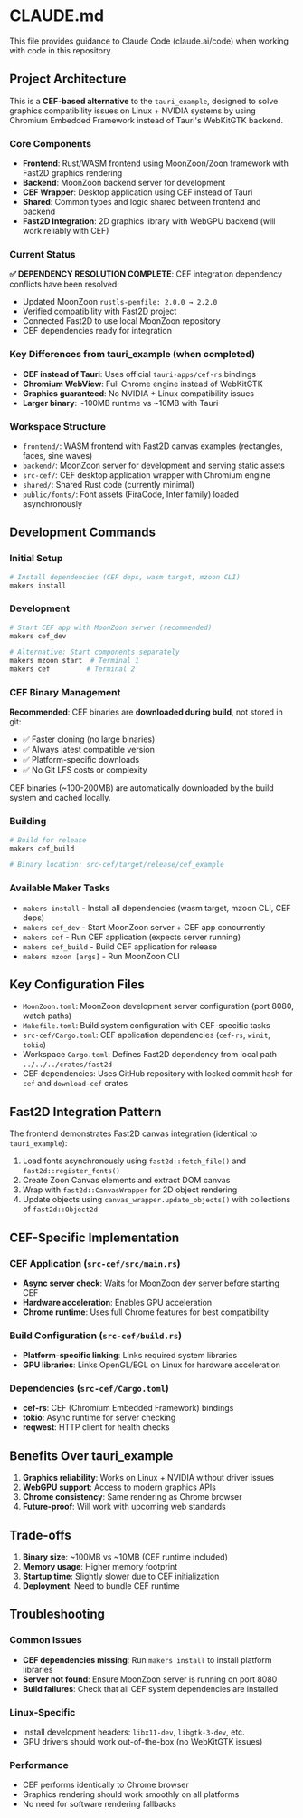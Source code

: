 # CLAUDE.md

This file provides guidance to Claude Code (claude.ai/code) when working with code in this repository.

## Project Architecture

This is a **CEF-based alternative** to the `tauri_example`, designed to solve graphics compatibility issues on Linux + NVIDIA systems by using Chromium Embedded Framework instead of Tauri's WebKitGTK backend.

### Core Components
- **Frontend**: Rust/WASM frontend using MoonZoon/Zoon framework with Fast2D graphics rendering
- **Backend**: MoonZoon backend server for development 
- **CEF Wrapper**: Desktop application using CEF instead of Tauri  
- **Shared**: Common types and logic shared between frontend and backend
- **Fast2D Integration**: 2D graphics library with WebGPU backend (will work reliably with CEF)

### Current Status
**✅ DEPENDENCY RESOLUTION COMPLETE**: CEF integration dependency conflicts have been resolved:
- Updated MoonZoon `rustls-pemfile: 2.0.0 → 2.2.0` 
- Verified compatibility with Fast2D project
- Connected Fast2D to use local MoonZoon repository
- CEF dependencies ready for integration

### Key Differences from tauri_example (when completed)
- **CEF instead of Tauri**: Uses official `tauri-apps/cef-rs` bindings
- **Chromium WebView**: Full Chrome engine instead of WebKitGTK
- **Graphics guaranteed**: No NVIDIA + Linux compatibility issues
- **Larger binary**: ~100MB runtime vs ~10MB with Tauri

### Workspace Structure
- `frontend/`: WASM frontend with Fast2D canvas examples (rectangles, faces, sine waves)
- `backend/`: MoonZoon server for development and serving static assets
- `src-cef/`: CEF desktop application wrapper with Chromium engine
- `shared/`: Shared Rust code (currently minimal)
- `public/fonts/`: Font assets (FiraCode, Inter family) loaded asynchronously

## Development Commands

### Initial Setup
```bash
# Install dependencies (CEF deps, wasm target, mzoon CLI)
makers install
```

### Development
```bash
# Start CEF app with MoonZoon server (recommended)
makers cef_dev

# Alternative: Start components separately
makers mzoon start  # Terminal 1
makers cef         # Terminal 2
```

### CEF Binary Management
**Recommended**: CEF binaries are **downloaded during build**, not stored in git:
- ✅ Faster cloning (no large binaries)
- ✅ Always latest compatible version
- ✅ Platform-specific downloads
- ✅ No Git LFS costs or complexity

CEF binaries (~100-200MB) are automatically downloaded by the build system and cached locally.

### Building
```bash
# Build for release
makers cef_build

# Binary location: src-cef/target/release/cef_example
```

### Available Maker Tasks
- `makers install` - Install all dependencies (wasm target, mzoon CLI, CEF deps)
- `makers cef_dev` - Start MoonZoon server + CEF app concurrently
- `makers cef` - Run CEF application (expects server running)
- `makers cef_build` - Build CEF application for release
- `makers mzoon [args]` - Run MoonZoon CLI

## Key Configuration Files

- `MoonZoon.toml`: MoonZoon development server configuration (port 8080, watch paths)
- `Makefile.toml`: Build system configuration with CEF-specific tasks
- `src-cef/Cargo.toml`: CEF application dependencies (`cef-rs`, `winit`, `tokio`)
- Workspace `Cargo.toml`: Defines Fast2D dependency from local path `../../../crates/fast2d`
- CEF dependencies: Uses GitHub repository with locked commit hash for `cef` and `download-cef` crates

## Fast2D Integration Pattern

The frontend demonstrates Fast2D canvas integration (identical to `tauri_example`):
1. Load fonts asynchronously using `fast2d::fetch_file()` and `fast2d::register_fonts()`
2. Create Zoon Canvas elements and extract DOM canvas
3. Wrap with `fast2d::CanvasWrapper` for 2D object rendering
4. Update objects using `canvas_wrapper.update_objects()` with collections of `fast2d::Object2d`

## CEF-Specific Implementation

### CEF Application (`src-cef/src/main.rs`)
- **Async server check**: Waits for MoonZoon dev server before starting CEF
- **Hardware acceleration**: Enables GPU acceleration
- **Chrome runtime**: Uses full Chrome features for best compatibility

### Build Configuration (`src-cef/build.rs`)
- **Platform-specific linking**: Links required system libraries
- **GPU libraries**: Links OpenGL/EGL on Linux for hardware acceleration

### Dependencies (`src-cef/Cargo.toml`)
- **cef-rs**: CEF (Chromium Embedded Framework) bindings
- **tokio**: Async runtime for server checking
- **reqwest**: HTTP client for health checks

## Benefits Over tauri_example

1. **Graphics reliability**: Works on Linux + NVIDIA without driver issues
2. **WebGPU support**: Access to modern graphics APIs
3. **Chrome consistency**: Same rendering as Chrome browser
4. **Future-proof**: Will work with upcoming web standards

## Trade-offs

1. **Binary size**: ~100MB vs ~10MB (CEF runtime included)
2. **Memory usage**: Higher memory footprint
3. **Startup time**: Slightly slower due to CEF initialization
4. **Deployment**: Need to bundle CEF runtime

## Troubleshooting

### Common Issues
- **CEF dependencies missing**: Run `makers install` to install platform libraries
- **Server not found**: Ensure MoonZoon server is running on port 8080
- **Build failures**: Check that all CEF system dependencies are installed

### Linux-Specific
- Install development headers: `libx11-dev`, `libgtk-3-dev`, etc.
- GPU drivers should work out-of-the-box (no WebKitGTK issues)

### Performance
- CEF performs identically to Chrome browser
- Graphics rendering should work smoothly on all platforms
- No need for software rendering fallbacks